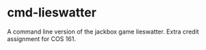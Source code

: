 # cmd-lieswatter
A command line version of the jackbox game lieswatter. Extra credit assignment for COS 161.
